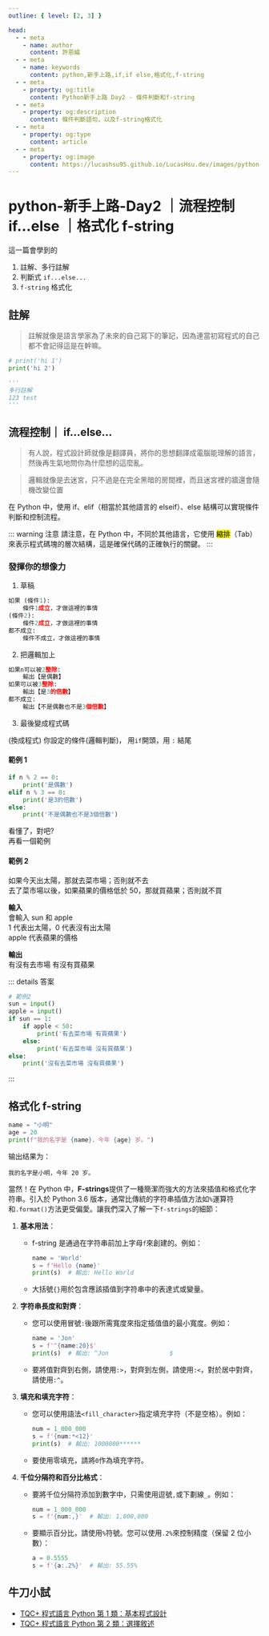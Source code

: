 ```yaml
---
outline: { level: [2, 3] }

head:
  - - meta
    - name: author
      content: 許恩綸
  - - meta
    - name: keywords
      content: python,新手上路,if,if else,格式化,f-string
  - - meta
    - property: og:title
      content: Python新手上路 Day2 - 條件判斷和f-string
  - - meta
    - property: og:description
      content: 條件判斷語句，以及f-string格式化
  - - meta
    - property: og:type
      content: article
  - - meta
    - property: og:image
      content: https://lucashsu95.github.io/LucasHsu.dev/images/python-cover.jpg
---
```


# python-新手上路-Day2 ｜流程控制 if...else ｜格式化 f-string

這一篇會學到的

1. 註解、多行註解
2. 判斷式 `if...else...`
3. `f-string` 格式化

## 註解

> 註解就像是語言學家為了未來的自己寫下的筆記，因為連當初寫程式的自己都不會記得這是在幹嘛。

```python
# print('hi 1')
print('hi 2')

'''
多行註解
123 test
'''
```

## 流程控制｜ if...else...

> 有人說，程式設計師就像是翻譯員，將你的思想翻譯成電腦能理解的語言，然後再生氣地問你為什麼想的這麼亂。

> 邏輯就像是去迷宮，只不過是在完全黑暗的房間裡，而且迷宮裡的牆還會隨機改變位置

在 Python 中，使用 if、elif（相當於其他語言的 elseif）、else 結構可以實現條件判斷和控制流程。

::: warning 注意
請注意，在 Python 中，不同於其他語言，它使用 <mark>縮排</mark>（Tab）來表示程式碼塊的層次結構，這是確保代碼的正確執行的關鍵。
:::

### 發揮你的想像力

1. 草稿

```python
如果 (條件1):
    條件1成立，才做這裡的事情
(條件2):
    條件2成立，才做這裡的事情
都不成立:
    條件不成立，才做這裡的事情
```

2. 把邏輯加上

```python
如果n可以被2整除:
    輸出【是偶數】
如果可以被3整除:
    輸出【是3的倍數】
都不成立:
    輸出【不是偶數也不是3個倍數】
```

3. 最後變成程式碼

(換成程式)
你設定的條件(邏輯判斷)，
用`if`開頭，用 `:` 結尾

#### 範例 1

```python
if n % 2 == 0:
    print('是偶數')
elif n % 3 == 0:
    print('是3的倍數')
else:
    print('不是偶數也不是3個倍數')
```

看懂了，對吧?<br>
再看一個範例

#### 範例 2

如果今天出太陽，那就去菜市場；否則就不去<br>
去了菜市場以後，如果蘋果的價格低於 50，那就買蘋果；否則就不買<br>

**輸入**<br>
會輸入 sun 和 apple<br>
1 代表出太陽，0 代表沒有出太陽<br>
apple 代表蘋果的價格<br>

**輸出**<br>
有沒有去市場 有沒有買蘋果<br>

::: details 答案

```python
# 範例2
sun = input()
apple = input()
if sun == 1:
    if apple < 50:
        print('有去菜市場 有買蘋果')
    else:
        print('有去菜市場 沒有買蘋果')
else:
    print('沒有去菜市場 沒有買蘋果')
```

:::

## 格式化 f-string

```python
name = "小明"
age = 20
print(f"我的名字是 {name}，今年 {age} 岁。")
```

输出结果为：

```
我的名字是小明，今年 20 岁。
```

當然！在 Python 中，**F-strings**提供了一種簡潔而強大的方法來插值和格式化字符串。引入於 Python 3.6 版本，通常比傳統的字符串插值方法如`%`運算符和`.format()`方法更受偏愛。讓我們深入了解一下`f-strings`的細節：

1. **基本用法**：

   - f-string 是通過在字符串前加上字母`f`來創建的。例如：
     ```python
     name = 'World'
     s = f'Hello {name}'
     print(s)  # 輸出: Hello World
     ```
   - 大括號`{}`用於包含應該插值到字符串中的表達式或變量。

2. **字符串長度和對齊**：

   - 您可以使用冒號`:`後跟所需寬度來指定插值值的最小寬度。例如：
     ```python
     name = 'Jon'
     s = f'^{name:20}$'
     print(s)  # 輸出: ^Jon                 $
     ```
   - 要將值對齊到右側，請使用`:>`，對齊到左側，請使用`:<`，對於居中對齊，請使用`:^`。

3. **填充和填充字符**：

   - 您可以使用語法`<fill_character>`指定填充字符（不是空格）。例如：
     ```python
     num = 1_000_000
     s = f'{num:*<12}'
     print(s)  # 輸出: 1000000******
     ```
   - 要使用零填充，請將`0`作為填充字符。

4. **千位分隔符和百分比格式**：
   - 要將千位分隔符添加到數字中，只需使用逗號`,`或下劃線`_`。例如：
     ```python
     num = 1_000_000
     s = f'{num:,}'  # 輸出: 1,000,000
     ```
   - 要顯示百分比，請使用`%`符號。您可以使用`.2%`來控制精度（保留 2 位小數）：
     ```python
     a = 0.5555
     s = f'{a:.2%}'  # 輸出: 55.55%
     ```

## 牛刀小試

- [TQC+ 程式語言 Python 第 1 類：基本程式設計](./tqc/tqc1/101)
- [TQC+ 程式語言 Python 第 2 類：選擇敘述](./tqc/tqc2/201)
